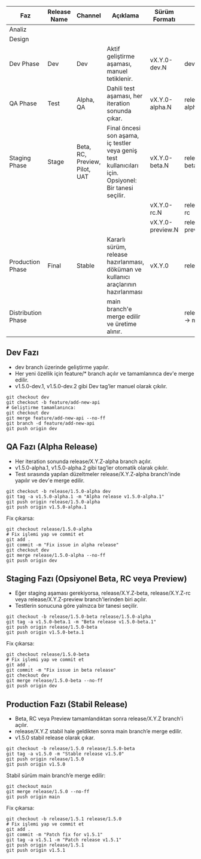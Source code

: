 | Faz                 | Release Name | Channel                       | Açıklama                                                                                              | Sürüm Formatı    | Branch                |
| ------------------- | ------------ | ----------------------------- | ----------------------------------------------------------------------------------------------------- | ---------------- | --------------------- |
| Analiz              |              |                               |                                                                                                       |                  |                       |
| Design              |              |                               |                                                                                                       |                  |                       |
| Dev Phase           | Dev          | Dev                           | Aktif geliştirme aşaması, manuel tetiklenir.                                                          | vX.Y.0-dev.N     | dev                   |
| QA Phase            | Test         | Alpha, QA                     | Dahili test aşaması, her iteration sonunda çıkar.                                                     | vX.Y.0-alpha.N   | release/X.Y.Z-alpha   |
| Staging Phase       | Stage        | Beta, RC, Preview, Pilot, UAT | Final öncesi son aşama, iç testler veya geniş test kullanıcıları için. Opsiyonel: Bir tanesi seçilir. | vX.Y.0-beta.N    | release/X.Y.Z-beta    |
|                     |              |                               |                                                                                                       | vX.Y.0-rc.N      | release/X.Y.Z-rc      |
|                     |              |                               |                                                                                                       | vX.Y.0-preview.N | release/X.Y.Z-preview |
| Production Phase    | Final        | Stable                        | Kararlı sürüm, release hazırlanması, döküman ve kullanıcı araçlarının hazırlanması                    | vX.Y.0           | release/X.Y.Z         |
| Distribution  Phase |              |                               | main branch'e merge edilir ve üretime alınır.                                                         |                  | release/X.Y.Z → main  |


## Dev Fazı

* dev branch üzerinde geliştirme yapılır.
* Her yeni özellik için feature/* branch açılır ve tamamlanınca dev'e merge edilir.
* v1.5.0-dev.1, v1.5.0-dev.2 gibi Dev tag’ler manuel olarak çıkılır.

```shell
git checkout dev
git checkout -b feature/add-new-api
# Geliştirme tamamlanınca:
git checkout dev
git merge feature/add-new-api --no-ff
git branch -d feature/add-new-api
git push origin dev
```


## QA Fazı (Alpha Release)

* Her iteration sonunda release/X.Y.Z-alpha branch açılır.
* v1.5.0-alpha.1, v1.5.0-alpha.2 gibi tag’ler otomatik olarak çıkılır.
* Test sırasında yapılan düzeltmeler release/X.Y.Z-alpha branch'inde yapılır ve dev'e merge edilir.

```shell
git checkout -b release/1.5.0-alpha dev
git tag -a v1.5.0-alpha.1 -m "Alpha release v1.5.0-alpha.1"
git push origin release/1.5.0-alpha
git push origin v1.5.0-alpha.1
```

Fix çıkarsa:
```shell
git checkout release/1.5.0-alpha
# Fix işlemi yap ve commit et
git add .
git commit -m "Fix issue in alpha release"
git checkout dev
git merge release/1.5.0-alpha --no-ff
git push origin dev
```

## Staging Fazı (Opsiyonel Beta, RC veya Preview)

* Eğer staging aşaması gerekiyorsa, release/X.Y.Z-beta, release/X.Y.Z-rc veya release/X.Y.Z-preview branch'lerinden biri açılır.
* Testlerin sonucuna göre yalnızca bir tanesi seçilir.

```shell
git checkout -b release/1.5.0-beta release/1.5.0-alpha
git tag -a v1.5.0-beta.1 -m "Beta release v1.5.0-beta.1"
git push origin release/1.5.0-beta
git push origin v1.5.0-beta.1
```

Fix çıkarsa:
```shell
git checkout release/1.5.0-beta
# Fix işlemi yap ve commit et
git add .
git commit -m "Fix issue in beta release"
git checkout dev
git merge release/1.5.0-beta --no-ff
git push origin dev
```

## Production Fazı (Stabil Release)

* Beta, RC veya Preview tamamlandıktan sonra release/X.Y.Z branch'i açılır.
* release/X.Y.Z stabil hale geldikten sonra main branch’e merge edilir.
* v1.5.0 stabil release olarak çıkar.

```shell
git checkout -b release/1.5.0 release/1.5.0-beta
git tag -a v1.5.0 -m "Stable release v1.5.0"
git push origin release/1.5.0
git push origin v1.5.0
```

Stabil sürüm main branch’e merge edilir:

```shell
git checkout main
git merge release/1.5.0 --no-ff
git push origin main
```

Fix çıkarsa:
```shell
git checkout -b release/1.5.1 release/1.5.0
# Fix işlemi yap ve commit et
git add .
git commit -m "Patch fix for v1.5.1"
git tag -a v1.5.1 -m "Patch release v1.5.1"
git push origin release/1.5.1
git push origin v1.5.1
```